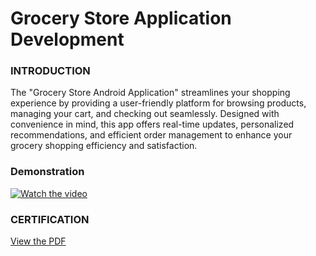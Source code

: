 # Grocery Store Application Development

### INTRODUCTION
The "Grocery Store Android Application" streamlines your shopping experience by providing a user-friendly platform for browsing products, managing your cart, and checking out seamlessly. Designed with convenience in mind, this app offers real-time updates, personalized recommendations, and efficient order management to enhance your grocery shopping efficiency and satisfaction.

### Demonstration
[![Watch the video](https://img.youtube.com/vi/PGsm4pN319g/hqdefault.jpg)](https://www.youtube.com/watch?v=PGsm4pN319g)

### CERTIFICATION
[View the PDF](file:///C:/Users/gopit/AppData/Local/Microsoft/Windows/INetCache/IE/FXDZCPMR/Android_internship_-_Smartinternz[1].pdf)
